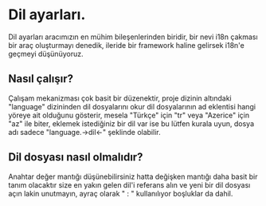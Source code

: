 # Dil ayarları.
Dil ayarları aracımızın en mühim bileşenlerinden biridir, bir nevi i18n çakması
bir araç oluşturmayı denedik, ileride bir framework haline gelirsek i18n'e geçmeyi
düşünüyoruz.

## Nasıl çalışır?
Çalışam mekanizması çok basit bir düzenektir, proje dizinin altındaki "language"
dizininden dil dosyalarını okur dil dosyalarının ad eklentisi hangi yöreye ait olduğunu
gösterir, mesela "Türkçe" için "tr" veya "Azerice" için "az" ile biter, eklemek istediğiniz
bir dil var ise bu lütfen kurala uyun, dosya adı sadece "language.->dil<-" şeklinde olabilir.

## Dil dosyası nasıl olmalıdır?
Anahtar değer mantığı düşünebilirsiniz hatta değişken mantığı daha basit bir tanım olacaktır
size en yakın gelen dil'i referans alın ve yeni bir dil dosyası açın lakin unutmayın, ayraç olarak " : "
kullanılıyor boşluklar da dahil.